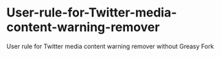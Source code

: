 # User-rule-for-Twitter-media-content-warning-remover
User rule for Twitter media content warning remover without Greasy Fork
